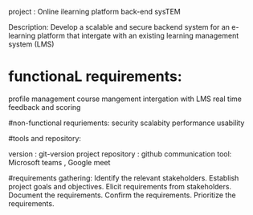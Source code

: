 project : Online ilearning platform back-end sysTEM

Description: Develop a scalable  and secure backend system for an  e-learning platform that intergate with an existing learning management system (LMS)

# functionaL requirements:
profile management
course mangement
intergation with LMS
real time feedback and scoring

#non-functional requriements:
security
scalabity
performance
usability


#tools and repository:

version : git-version
project repository : github
communication tool: Microsoft teams , Google meet


#requirements gathering:
Identify the relevant stakeholders.
Establish project goals and objectives.
Elicit requirements from stakeholders.
Document the requirements.
Confirm the requirements.
Prioritize the requirements.
